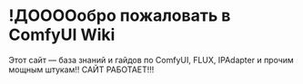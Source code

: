 # !ДООООобро пожаловать в ComfyUI Wiki

Этот сайт — база знаний и гайдов по ComfyUI, FLUX, IPAdapter и прочим мощным штукам!!
САЙТ РАБОТАЕТ!!!
